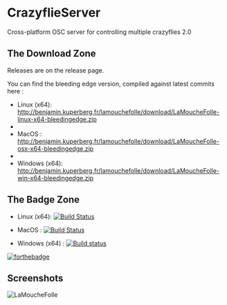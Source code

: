 # CrazyflieServer
Cross-platform OSC server for controlling multiple crazyflies 2.0

## The Download Zone

Releases are on the release page.

You can find the bleeding edge version, compiled against latest commits here :

- Linux (x64):  http://benjamin.kuperberg.fr/lamouchefolle/download/LaMoucheFolle-linux-x64-bleedingedge.zip
- 
- MacOS :  http://benjamin.kuperberg.fr/lamouchefolle/download/LaMoucheFolle-osx-x64-bleedingedge.zip
- 
- Windows (x64):  http://benjamin.kuperberg.fr/lamouchefolle/download/LaMoucheFolle-win-x64-bleedingedge.zip

## The Badge Zone

- Linux (x64):  [![Build Status](https://travis-matrix-badges.herokuapp.com/repos/benkuper/LaMoucheFolle/branches/master/2)](https://travis-ci.org/benkuper/LaMoucheFolle)

- MacOS : [![Build Status](https://travis-matrix-badges.herokuapp.com/repos/benkuper/LaMoucheFolle/branches/master/1)](https://travis-ci.org/benkuper/LaMoucheFolle)

- Windows (x64) : [![Build status](https://ci.appveyor.com/api/projects/status/34kjvafxyv9o71nr?svg=true)](https://ci.appveyor.com/project/benkuper/lamouchefolle)

[![forthebadge](http://forthebadge.com/images/badges/gluten-free.svg)](http://forthebadge.com)

## Screenshots

![LaMoucheFolle](http://benjamin.kuperberg.fr/download/lamouchefoll.png)
